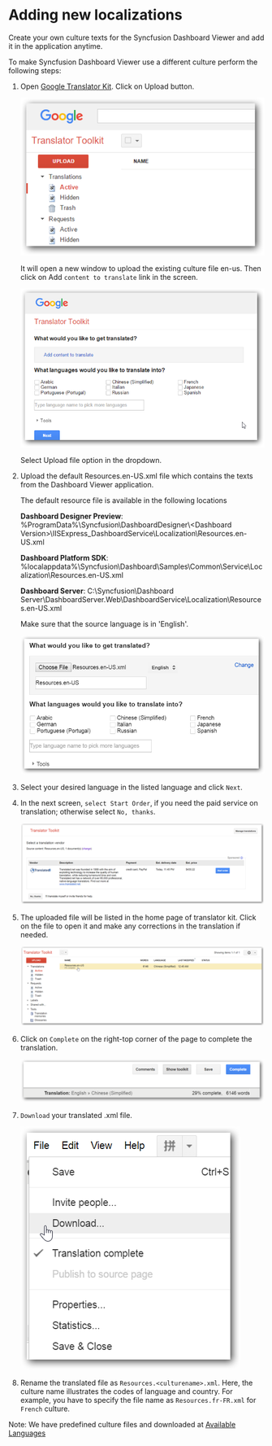 # Adding new localizations

Create your own culture texts for the Syncfusion Dashboard Viewer and add it in the application anytime.

To make Syncfusion Dashboard Viewer use a different culture perform the following steps:

1. Open [Google Translator Kit](https://translate.google.com/toolkit). Click on Upload button.

    ![](Images/GTK1.png)

    It will open a new window to upload the existing culture file en-us. Then click on Add `content to translate` link in the screen.

    ![](Images/GTK2.png)

    Select Upload file option in the dropdown.

2. Upload the default Resources.en-US.xml file which contains the texts from the Dashboard Viewer application.

   The default resource file is available in the following locations

   **Dashboard Designer Preview**: %ProgramData%\Syncfusion\DashboardDesigner\\<Dashboard Version\>\IISExpress_DashboardService\Localization\Resources.en-US.xml

   **Dashboard Platform SDK**: %localappdata%\Syncfusion\Dashboard\Samples\Common\Service\Localization\Resources.en-US.xml

   **Dashboard Server**: C:\Syncfusion\Dashboard Server\DashboardServer.Web\DashboardService\Localization\Resources.en-US.xml

   Make sure that the source language is in 'English'.

   ![](Images/GTK3.png)

3. Select your desired language in the listed language and click `Next`.

4. In the next screen, `select Start Order`, if you need the paid service on translation; otherwise select `No, thanks`.

    ![](Images/GTK4.png)

5. The uploaded file will be listed in the home page of translator kit. Click on the file to open it and make any corrections in the translation if needed.

    ![](Images/GTK5.png)

6. Click on `Complete` on the right-top corner of the page to complete the translation.
   
   ![](Images/GTK6.png)

7. `Download` your translated .xml file.

    ![](Images/GTK7.png)

8. Rename the translated file as `Resources.<culturename>.xml`. Here, the culture name illustrates the codes of language and country. For example, you have to specify the file name as `Resources.fr-FR.xml` for `French` culture.

Note: We have predefined culture files and downloaded at [Available Languages](https://github.com/syncfusion/dashboarddesigner-global/tree/master/Dashboard%20Viewer/Locale)
